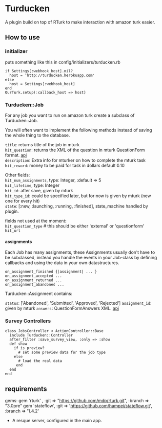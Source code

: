 Turducken
=======

A plugin build on top of RTurk to make interaction with amazon turk easier.

How to use
----------

### initializer

puts something like this in config/initializers/turducken.rb

    if Settings[:webhook_host].nil?
      host = 'http://turducken.herokuapp.com'
    else
      host = Settings[:webhook_host]
    end
    OurTurk.setup(:callback_host => host)


### Turducken::Job

For any job you want to run on amazon turk create a subclass of Turducken::Job.

You will often want to implement the following methods instead of saving the whole thing to the database.

 `title`: returns title of the job in mturk  
 `hit_question`: returns the XML of the question in mturk QuestionForm format. [api](http://docs.amazonwebservices.com/AWSMechTurk/latest/AWSMturkAPI/ApiReference_QuestionFormDataStructureArticle.html)  
 `description`: Extra info for mturker on how to complete the mturk task  
 `hit_reward`: money to be paid for task in dollars default 0.10

Other fields:  
 `hit_num_assignments`, type: Integer, :default => 5  
 `hit_lifetime`, type: Integer  
 `hit_id`: after save, given by mturk  
 `hit_type_id`: could be specified later, but for now is given by mturk (new one for every hit)  
 `state`: [:new, :launching, :running, :finished], state_machine handled by plugin.

fields not used at the moment:  
 `hit_question_type` # this should be either 'external' or 'questionform'  
 `hit_url`

#### assignments

Each Job has many assignments, these Assignments usually don't have to be subclassed, instead you handle the events in your Job-class by defining callbacks and using the data in your own datastructures. 

    on_assignment_finished {|assignment| ... }
    on_assignment_accepted ...
    on_assignment_returned ...
    on_assignment_abandoned ...
 
Turducken::Assignment contains:

 `status`: ['Abandoned', 'Submitted', 'Approved', 'Rejected']
 `assignment_id`: given by mturk
 `answers`: QuestionFormAnswers XML. [api](http://docs.amazonwebservices.com/AWSMechTurk/latest/AWSMturkAPI/ApiReference_QuestionFormAnswersDataStructureArticle.html)


### Survey Controllers

    class JobsController < ActionController::Base
      include Turducken::Controller
      after_filter :save_survey_view, :only => :show
      def show
        if is_preview?
          # set some preview data for the job type
        else
          # load the real data
         end
      end
    end

requirements
------------
gems:
    gem 'rturk'           , :git => "https://github.com/mdp/rturk.git", :branch => "3.0pre"
    gem 'stateflow', :git => 'https://github.com/hampei/stateflow.git', :branch => '1.4.2'

- A resque server, configured in the main app.

